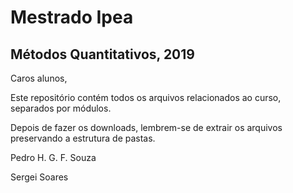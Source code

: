 # Mestrado Ipea

## Métodos Quantitativos, 2019

Caros alunos,

Este repositório contém todos os arquivos relacionados ao curso, separados por módulos. 

Depois de fazer os downloads, lembrem-se de extrair os arquivos preservando a estrutura de pastas.

Pedro H. G. F. Souza

Sergei Soares
